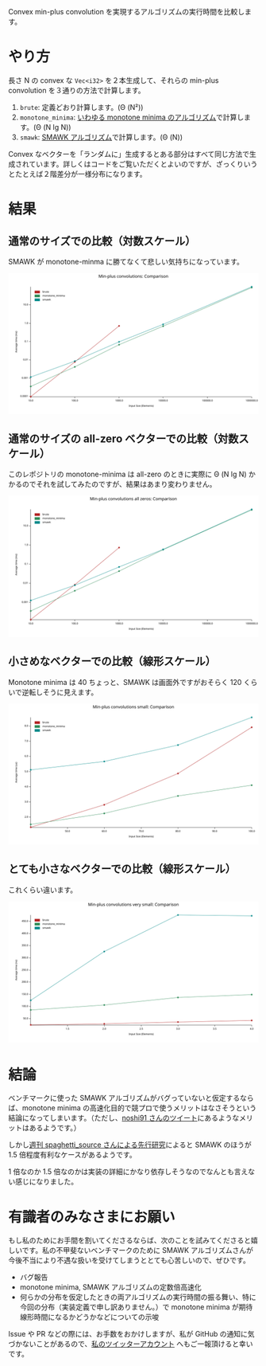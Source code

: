 Convex min-plus convolution を実現するアルゴリズムの実行時間を比較します。


# やり方

長さ N の convex な `Vec<i32>` を２本生成して、それらの min-plus convolution を３通りの方法で計算します。

1. `brute`: 定義どおり計算します。(Θ (N²))
2. `monotone_minima`: [いわゆる monotone minima のアルゴリズム](https://noshi91.github.io/algorithm-encyclopedia/monotone-minima)で計算します。(Θ (N lg N))
3. `smawk`: [SMAWK アルゴリズム](https://noshi91.github.io/algorithm-encyclopedia/smawk-algorithm)で計算します。(Θ (N))


Convex なベクターを「ランダムに」生成するとある部分はすべて同じ方法で生成されています。詳しくはコードをご覧いただくとよいのですが、ざっくりいうとたとえば２階差分が一様分布になります。


# 結果

## 通常のサイズでの比較（対数スケール）

SMAWK が monotone-minma に勝てなくて悲しい気持ちになっています。

![](images/min-plus-convolutions.svg)


## 通常のサイズの all-zero ベクターでの比較（対数スケール）

このレポジトリの monotone-minima は all-zero のときに実際に Θ (N lg N) かかるのでそれを試してみたのですが、結果はあまり変わりません。

![](images/min-plus-convolutions-all-zeros.svg)


## 小さめなベクターでの比較（線形スケール）

Monotone minima は 40 ちょっと、SMAWK は画面外ですがおそらく 120 くらいで逆転しそうに見えます。

![](images/min-plus-convolutions-small.svg)


## とても小さなベクターでの比較（線形スケール）

これくらい違います。

![](images/min-plus-convolutions-very-small.svg)



# 結論

ベンチマークに使った SMAWK アルゴリズムがバグっていないと仮定するならば、monotone minima の高速化目的で競プロで使うメリットはなさそうという結論になってしまいます。（ただし、[noshi91 さんのツイート](https://twitter.com/noshi91/status/1452244188351762436?s=20)にあるようなメリットはあるようです。）

しかし[週刊 spaghetti_source さんによる先行研究](https://topcoder-g-hatena-ne-jp.jag-icpc.org/spaghetti_source/20120923/1348327542.html)によると SMAWK のほうが 1.5 倍程度有利なケースがあるようです。

1 倍なのか 1.5 倍なのかは実装の詳細にかなり依存しそうなのでなんとも言えない感じになりました。



# 有識者のみなさまにお願い

もし私のためにお手間を割いてくださるならば、次のことを試みてくださると嬉しいです。私の不甲斐ないベンチマークのために SMAWK アルゴリズムさんが今後不当により不遇な扱いを受けてしまうととても心苦しいので、ぜひです。

- バグ報告
- monotone minima, SMAWK アルゴリズムの定数倍高速化
- 何らかの分布を仮定したときの両アルゴリズムの実行時間の振る舞い、特に今回の分布（実装定義で申し訳ありません。）で monotone minima が期待線形時間になるかどうかなどについての示唆

Issue や PR などの際には、お手数をおかけしますが、私が GitHub の通知に気づかないことがあるので、[私のツイッターアカウント](https://twitter.com/ngtkana) へもご一報頂けると幸いです。





